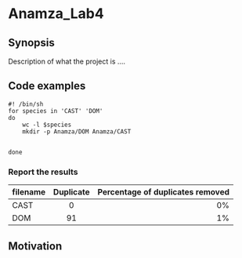 Anamza_Lab4
=========== 

## Synopsis 
Description of what the project is ....

## Code examples 

```Shell
#! /bin/sh
for species in 'CAST' 'DOM'
do
    wc -l $species
    mkdir -p Anamza/DOM Anamza/CAST
    
    
done 

```

### Report the results

|filename|Duplicate|Percentage of duplicates removed| 
|:-------|:-------:|---------:|
|CAST|0|0%|
|DOM|91|1%|


## Motivation
